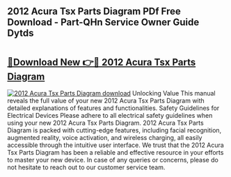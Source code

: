 ## 2012 Acura Tsx Parts Diagram PDf Free Download - Part-QHn Service Owner Guide Dytds

# <h2><a href="http://dflkidc.blite.top/?on=2012+Acura+Tsx+Parts+Diagram">🔗Download New 👉🔴 2012 Acura Tsx Parts Diagram</a></h2>

[![2012 Acura Tsx Parts Diagram download](https://i.imgur.com/lujVjoI.png)](http://dflkidc.blite.top/?on=2012+Acura+Tsx+Parts+Diagram)
Unlocking Value This manual reveals the full value of your new 2012 Acura Tsx Parts Diagram with detailed explanations of features and functionalities. Safety Guidelines for Electrical Devices Please adhere to all electrical safety guidelines when using your new 2012 Acura Tsx Parts Diagram. 2012 Acura Tsx Parts Diagram is packed with cutting-edge features, including facial recognition, augmented reality, voice activation, and wireless charging, all easily accessible through the intuitive user interface. We trust that the 2012 Acura Tsx Parts Diagram has been a reliable and effective resource in your efforts to master your new device. In case of any queries or concerns, please do not hesitate to reach out to our customer service team.
